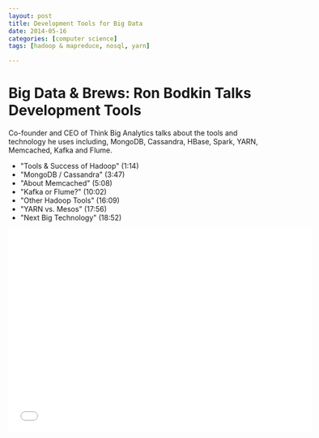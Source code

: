 ```yaml
---
layout: post
title: Development Tools for Big Data
date: 2014-05-16
categories: [computer science]
tags: [hadoop & mapreduce, nosql, yarn]

---
```



# Big Data & Brews: Ron Bodkin Talks Development Tools

Co-founder and CEO of Think Big Analytics talks about the tools and technology he uses including, MongoDB, Cassandra, HBase, Spark, YARN, Memcached, Kafka and Flume.

* "Tools & Success of Hadoop" (1:14)
* "MongoDB / Cassandra" (3:47)
* "About Memcached" (5:08)
* "Kafka or Flume?" (10:02)
* "Other Hadoop Tools" (16:09)
* "YARN vs. Mesos" (17:56)
* "Next Big Technology" (18:52)

<iframe width="600" height="400" src="//www.youtube.com/embed/6x4uNMkzEZw" frameborder="0" allowfullscreen></iframe>